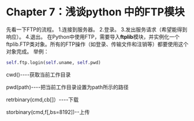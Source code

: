 # Chapter 7：浅谈python 中的FTP模块

先看一下FTP的流程。
1.连接到服务器。
2.登录。
3.发出服务请求（希望能得到响应）。
4.退出。
在Python中使用FTP，需要导入**ftplib**模块，并实例化一个ftplib.FTP类对象。所有的FTP操作（如登录、传输文件和注销等）都要使用这个对象完成。
举例：

```python
self.ftp.login(self.uname, self.pwd)
```

cwd()----获取当前工作目录

pwd(path)----把当前工作目录设置为path所示的路径

retrbinary(cmd,cb[]）----下载

storbinary(cmd,f[,bs=8192])--上传
